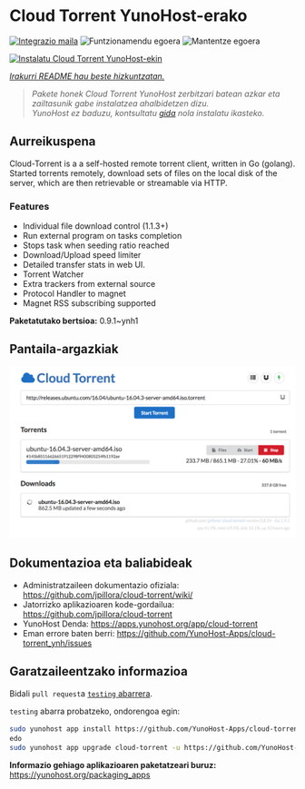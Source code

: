 <!--
Ohart ongi: README hau automatikoki sortu da <https://github.com/YunoHost/apps/tree/master/tools/readme_generator>ri esker
EZ editatu eskuz.
-->

# Cloud Torrent YunoHost-erako

[![Integrazio maila](https://dash.yunohost.org/integration/cloud-torrent.svg)](https://dash.yunohost.org/appci/app/cloud-torrent) ![Funtzionamendu egoera](https://ci-apps.yunohost.org/ci/badges/cloud-torrent.status.svg) ![Mantentze egoera](https://ci-apps.yunohost.org/ci/badges/cloud-torrent.maintain.svg)

[![Instalatu Cloud Torrent YunoHost-ekin](https://install-app.yunohost.org/install-with-yunohost.svg)](https://install-app.yunohost.org/?app=cloud-torrent)

*[Irakurri README hau beste hizkuntzatan.](./ALL_README.md)*

> *Pakete honek Cloud Torrent YunoHost zerbitzari batean azkar eta zailtasunik gabe instalatzea ahalbidetzen dizu.*  
> *YunoHost ez baduzu, kontsultatu [gida](https://yunohost.org/install) nola instalatu ikasteko.*

## Aurreikuspena

Cloud-Torrent is a a self-hosted remote torrent client, written in Go (golang). Started torrents remotely, download sets of files on the local disk of the server, which are then retrievable or streamable via HTTP.

### Features

- Individual file download control (1.1.3+)
- Run external program on tasks completion
- Stops task when seeding ratio reached
- Download/Upload speed limiter
- Detailed transfer stats in web UI.
- Torrent Watcher
- Extra trackers from external source
- Protocol Handler to magnet
- Magnet RSS subscribing supported


**Paketatutako bertsioa:** 0.9.1~ynh1

## Pantaila-argazkiak

![Cloud Torrent(r)en pantaila-argazkia](./doc/screenshots/screenshot.png)

## Dokumentazioa eta baliabideak

- Administratzaileen dokumentazio ofiziala: <https://github.com/jpillora/cloud-torrent/wiki/>
- Jatorrizko aplikazioaren kode-gordailua: <https://github.com/jpillora/cloud-torrent>
- YunoHost Denda: <https://apps.yunohost.org/app/cloud-torrent>
- Eman errore baten berri: <https://github.com/YunoHost-Apps/cloud-torrent_ynh/issues>

## Garatzaileentzako informazioa

Bidali `pull request`a [`testing` abarrera](https://github.com/YunoHost-Apps/cloud-torrent_ynh/tree/testing).

`testing` abarra probatzeko, ondorengoa egin:

```bash
sudo yunohost app install https://github.com/YunoHost-Apps/cloud-torrent_ynh/tree/testing --debug
edo
sudo yunohost app upgrade cloud-torrent -u https://github.com/YunoHost-Apps/cloud-torrent_ynh/tree/testing --debug
```

**Informazio gehiago aplikazioaren paketatzeari buruz:** <https://yunohost.org/packaging_apps>
